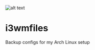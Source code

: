 ![alt text](https://steffanjones.dev/static/dotfiles.png)
# i3wmfiles
Backup configs for my Arch Linux setup
